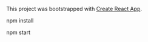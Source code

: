 This project was bootstrapped with [Create React App](https://github.com/facebook/create-react-app).

npm install

npm start
